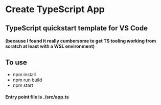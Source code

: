 # Create TypeScript App
## TypeScript quickstart template for VS Code
#### (because I found it really cumbersome to get TS tooling working from scratch at least with a WSL environment)

## To use
* npm install
* npm run build
* npm start

#### Entry point file is ./src/app.ts

